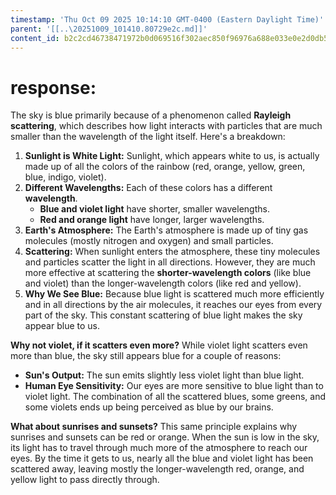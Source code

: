 ```yaml
---
timestamp: 'Thu Oct 09 2025 10:14:10 GMT-0400 (Eastern Daylight Time)'
parent: '[[..\20251009_101410.80729e2c.md]]'
content_id: b2c2cd46738471972b0d069516f302aec850f96976a688e033e0e2d0db5aa376
---
```


# response:

The sky is blue primarily because of a phenomenon called **Rayleigh scattering**, which describes how light interacts with particles that are much smaller than the wavelength of the light itself. Here's a breakdown:

1. **Sunlight is White Light:** Sunlight, which appears white to us, is actually made up of all the colors of the rainbow (red, orange, yellow, green, blue, indigo, violet).
2. **Different Wavelengths:** Each of these colors has a different **wavelength**.
   * **Blue and violet light** have shorter, smaller wavelengths.
   * **Red and orange light** have longer, larger wavelengths.
3. **Earth's Atmosphere:** The Earth's atmosphere is made up of tiny gas molecules (mostly nitrogen and oxygen) and small particles.
4. **Scattering:** When sunlight enters the atmosphere, these tiny molecules and particles scatter the light in all directions. However, they are much more effective at scattering the **shorter-wavelength colors** (like blue and violet) than the longer-wavelength colors (like red and yellow).
5. **Why We See Blue:** Because blue light is scattered much more efficiently and in all directions by the air molecules, it reaches our eyes from every part of the sky. This constant scattering of blue light makes the sky appear blue to us.

**Why not violet, if it scatters even more?**
While violet light scatters even more than blue, the sky still appears blue for a couple of reasons:

* **Sun's Output:** The sun emits slightly less violet light than blue light.
* **Human Eye Sensitivity:** Our eyes are more sensitive to blue light than to violet light. The combination of all the scattered blues, some greens, and some violets ends up being perceived as blue by our brains.

**What about sunrises and sunsets?**
This same principle explains why sunrises and sunsets can be red or orange. When the sun is low in the sky, its light has to travel through much more of the atmosphere to reach our eyes. By the time it gets to us, nearly all the blue and violet light has been scattered away, leaving mostly the longer-wavelength red, orange, and yellow light to pass directly through.
